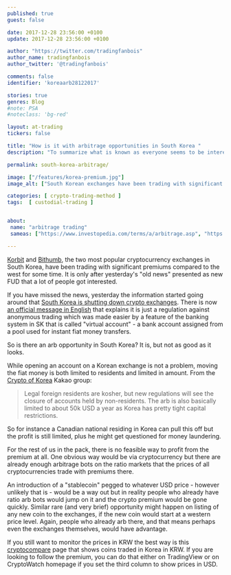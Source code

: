 ```yaml
---
published: true
guest: false

date: 2017-12-28 23:56:00 +0100
update: 2017-12-28 23:56:00 +0100

author: "https://twitter.com/tradingfanbois"
author_name: tradingfanbois
author_twitter: '@tradingfanbois'

comments: false
identifier: 'koreaarb28122017'

stories: true
genres: Blog
#note: PSA
#noteclass: 'bg-red'

layout: at-trading
tickers: false

title: "How is it with arbitrage opportunities in South Korea "
description: "To summarize what is known as everyone seems to be interested in that at the moment."

permalink: south-korea-arbitrage/

image: ["/features/korea-premium.jpg"]
image_alt: ["South Korean exchanges have been trading with significant premium for some time now - you can monitor it on cryptowat.ch if you set the third column to show prices in USD."]

categories: [ crypto-trading-method ]
tags:  [ custodial-trading ]


about:
 name: "arbitrage trading"
 sameas: ["https://www.investopedia.com/terms/a/arbitrage.asp", "https://www.investopedia.com/ask/answers/forex/forex-arbritrage.asp", "https://99bitcoins.com/bitcoin-arbitrage/"]

---
```


[Korbit](https://www.korbit.co.kr/) and [Bithumb](https://www.bithumb.com/), the two most popular cryptocurrency exchanges in South Korea, have been trading with significant premiums compared to the west for some time. It is only after yesterday's "old news" presented as new FUD that a lot of people got interested.

If you have missed the news, yesterday the information started going around that [South Korea is shutting down crypto exchanges](https://www.ft.com/content/75e13894-eba7-11e7-bd17-521324c81e23). There is now [an official message in English](https://www.facebook.com/financialservicescommission/posts/1685752154801795) that explains it is just a regulation against anonymous trading which was made easier by a feature of the banking system in SK that is called "virtual account" - a bank account assigned from a pool used for instant fiat money transfers.

So is there an arb opportunity in South Korea? It is, but not as good as it looks.

While opening an account on a Korean exchange is not a problem, moving the fiat money is both limited to residents and limited in amount. From the [Crypto of Korea](https://open.kakao.com/o/ggzbdFB) Kakao group:

> Legal foreign residents are kosher, but new regulations will see the closure of accounts held by non-residents. The arb is also basically limited to about 50k USD a year as Korea has pretty tight capital restrictions.

So for instance a Canadian national residing in Korea can pull this off but the profit is still limited, plus he might get questioned for money laundering.

For the rest of us in the pack, there is no feasible way to profit from the premium at all. One obvious way would be via cryptocurrency but there are already enough arbitrage bots on the ratio markets that the prices of all cryptocurrencies trade with premiums there.

An introduction of a "stablecoin" pegged to whatever USD price - however unlikely that is - would be a way out but in reality people who already have ratio arb bots would jump on it and the crypto premium would be gone quickly. Similar rare (and very brief) opportunity might happen on listing of any new coin to the exchanges, if the new coin would start at a western price level. Again, people who already arb there, and that means perhaps even the exchanges themselves, would have advantage.

If you still want to monitor the prices in KRW the best way is this [cryptocompare](https://www.cryptocompare.com/coins/list/KRW/1) page that shows coins traded in Korea in KRW. If you are looking to follow the premium, you can do that either on TradingView or on CryptoWatch homepage if you set the third column to show prices in USD.
